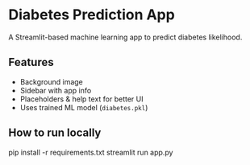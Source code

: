 # Diabetes Prediction App
A Streamlit-based machine learning app to predict diabetes likelihood.

## Features
- Background image
- Sidebar with app info
- Placeholders & help text for better UI
- Uses trained ML model (`diabetes.pkl`)

## How to run locally
pip install -r requirements.txt
streamlit run app.py
